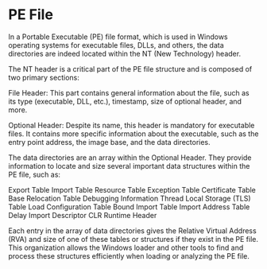 # PE File

In a Portable Executable (PE) file format, which is used in Windows operating systems for executable files, DLLs, and others, the data directories are indeed located within the NT (New Technology) header.

The NT header is a critical part of the PE file structure and is composed of two primary sections:

File Header: This part contains general information about the file, such as its type (executable, DLL, etc.), timestamp, size of optional header, and more.

Optional Header: Despite its name, this header is mandatory for executable files. It contains more specific information about the executable, such as the entry point address, the image base, and the data directories.

The data directories are an array within the Optional Header. They provide information to locate and size several important data structures within the PE file, such as:

Export Table
Import Table
Resource Table
Exception Table
Certificate Table
Base Relocation Table
Debugging Information
Thread Local Storage (TLS) Table
Load Configuration Table
Bound Import Table
Import Address Table
Delay Import Descriptor
CLR Runtime Header

Each entry in the array of data directories gives the Relative Virtual Address (RVA) and size of one of these tables or structures if they exist in the PE file. This organization allows the Windows loader and other tools to find and process these structures efficiently when loading or analyzing the PE file.